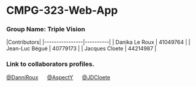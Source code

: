 # CMPG-323-Web-App

### Group Name: Triple Vision


|Contributors|
|----------------|----------|
| Danika Le Roux | 41049764 |
| Jean-Luc Bégué | 40779173 |
| Jacques Cloete | 44214987 |


### Link to collaborators profiles.

[@DanniRoux](https://github.com/DanniRoux)
&nbsp;&nbsp;&nbsp;&nbsp;
[@AspectY](https://github.com/AspectY)
&nbsp;&nbsp;&nbsp;&nbsp;
[@JDCloete](https://github.com/JDCloete)
